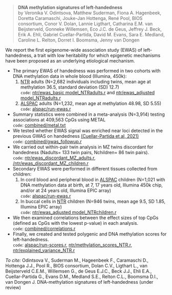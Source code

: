 > **DNA methylation signatures of left-handedness**<br>
> by Veronika V. Odintsova, Matthew Suderman, Fiona A. Hagenbeek, Doretta Caramaschi, Jouke-Jan Hottenga, René Pool, 
> BIOS consortium,
> Conor V. Dolan, Lannie Ligthart, Catharina E.M. van Beijsterveld, Gonneke Willemsen, Eco J.C. de Geus, Jeffrey J. Beck, Erik A.
> Ehli, Gabriel Cuellar-Partida, David M. Evans, Sara E. Medland, Caroline L. Relton, Dorret I. Boomsma, Jenny van Dongen

We report the first epigenome-wide association study (EWAS) of left-handedness, a trait with low heritability for which epigenetic mechanisms have been proposed as an underlying etiological mechanism. 
* The primary EWAS of handedness was performed in two cohorts with DNA methylation data in whole blood (Illumina, 450k): 
    1. [NTR](https://tweelingenregister.vu.nl/research) adults (N=2,682 individuals including twins, mean age at methylation 36.5, standard deviation (SD) 12.7)
        <br>`code`: [ntr/ewas_basic model_NTRadults.r](ntr/ewas_basic%20model_NTRadults.r) and [ntr/ewas_adjusted model_NTRadults.r](ntr/ewas_adjusted%20%model_NTRadults.r)
    2. [ALSPAC](http://www.bristol.ac.uk/alspac/) adults (N=1,232, mean age at methylation 48.98, SD 5.55)
        <br>`code`: [alspac/run-ewas.r](alspac/run-ewas.r)
* Summary statistics were combined in a meta-analysis (N=3,914) testing associations at 409,563 CpGs using METAL
    <br>`code`: [combined/metal.txt](combined/metal.txt) 
* We tested whether EWAS signal was enriched near loci detected in the previous GWAS on handedness [(Cuellar-Partida et al, 2021)](https://www.nature.com/articles/s41562-020-00956-y)
    <br>`code`: [combined/gwas_followup.r](combined/gwas_followup.r)
* We carried out within-pair twin analysis in MZ twins discordant for handedness (Nadults= 133 twin pairs, Nchildren= 86 twin pairs).
    <br>`code`: [ntr/ewas_discordant_MZ_adults.r](/ntr/ewas_discordant_MZ_adults.r), [/ntr/ewas_discordant_MZ_children.r](/ntr/ewas_discordant_MZ_children.r)
* Secondary EWAS were performed in different tissues collected from children:
    1. In cord blood and peripheral blood in [ALSPAC](http://www.bristol.ac.uk/alspac/) children (N=1,021 with DNA methylation data at birth, at 7, 17 years old, Illumina 450k chip, and/or at 24 years old, Illumina EPIC array)
        <br>`code`: [alspac/run-ewas.r](alspac/run-ewas.r) 
    2. In buccal cells in [NTR](https://tweelingenregister.vu.nl/research) children (N=946 twins, mean age 9.5, SD 1.85, Illumina EPIC array)
	    <br>`code`: [ntr/ewas_adjusted model_NTRchildren.r](ntr/ewas_adjusted%20model_NTRchildren.r)
* We then examined correlations between the effect sizes of top CpGs (defined as CpGs with the lowest p-value) in each analysis.
    <br>`code`: [combined/correlations.r](combined/correlations.r) 
* Finally, we created and tested polygenic and DNA methylation scores for left-handedness. 
    <br>`code`: [alspac/run-scores.r](alspac/run-scores.r), [ntr/methylation_scores_NTR.r](ntr/methylation_scores_NTR.r), [ntr/explained_variance_NTR.r](ntr/explained_variance_NTR.r)

*To cite:* Odintsova V., Suderman M., Hageenbeek F., Caramaschi D., Hottenga J.J., Pool R., BIOS consortium, Dolan C.V., Ligthart L., van Beijsterveld C.E.M., Willemsen G., de Geus E.J.C., Beck J.J., Ehli E.A., Cuellar-Partida G., Evans D.M., Medland S.E., Relton C.L., Boomsma D.I., van Dongen J. DNA-methylation signatures of left-handedness (under review)

